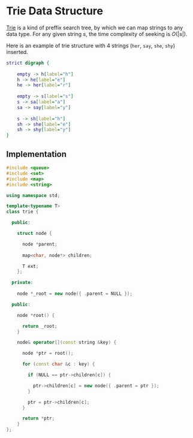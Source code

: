 # Trie Data Structure

[Trie](https://en.wikipedia.org/wiki/Trie) is a kind of preffix search tree,
by which we can map strings to any data type. For any given string $s$, the
time complexity of seeking is $O(|s|)$.

Here is an example of trie structure with 4 strings (`her`, `say`, `she`, `shy`)
inserted.

```dot
strict digraph {
    
    empty -> h[label="h"]
    h -> he[label="e"]
    he -> her[label="r"]
    
    empty -> s[label="s"]
    s -> sa[label="a"]
    sa -> say[label="y"]
    
    s -> sh[label="h"]
    sh -> she[label="e"]
    sh -> shy[label="y"]
}
```

## Implementation

```c++
#include <queue>
#include <set>
#include <map>
#include <string>

using namespace std;

template<typename T>
class trie {

  public:

    struct node {

      node *parent;
      
      map<char, node*> children;

      T ext;
    };

  private:
    
    node *_root = new node({ .parent = NULL });

  public:

    node *root() {

      return _root;
    }

    node& operator[](const string &key) {

      node *ptr = root();

      for (const char &c : key) {

        if (NULL == ptr->children[c]) {

          ptr->children[c] = new node({ .parent = ptr });
        }

        ptr = ptr->children[c];
      }

      return *ptr;
    }
};
```
